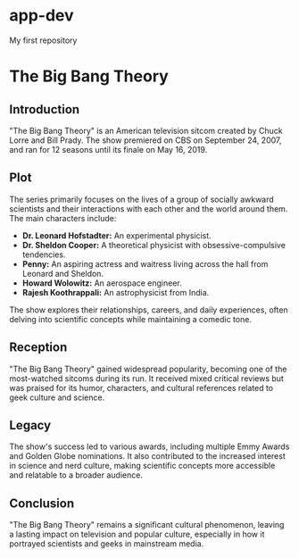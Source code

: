 # app-dev
My first repository

# The Big Bang Theory

## Introduction

"The Big Bang Theory" is an American television sitcom created by Chuck Lorre and Bill Prady. The show premiered on CBS on September 24, 2007, and ran for 12 seasons until its finale on May 16, 2019.

## Plot

The series primarily focuses on the lives of a group of socially awkward scientists and their interactions with each other and the world around them. The main characters include:

- **Dr. Leonard Hofstadter:** An experimental physicist.
- **Dr. Sheldon Cooper:** A theoretical physicist with obsessive-compulsive tendencies.
- **Penny:** An aspiring actress and waitress living across the hall from Leonard and Sheldon.
- **Howard Wolowitz:** An aerospace engineer.
- **Rajesh Koothrappali:** An astrophysicist from India.

The show explores their relationships, careers, and daily experiences, often delving into scientific concepts while maintaining a comedic tone.

## Reception

"The Big Bang Theory" gained widespread popularity, becoming one of the most-watched sitcoms during its run. It received mixed critical reviews but was praised for its humor, characters, and cultural references related to geek culture and science.

## Legacy

The show's success led to various awards, including multiple Emmy Awards and Golden Globe nominations. It also contributed to the increased interest in science and nerd culture, making scientific concepts more accessible and relatable to a broader audience.

## Conclusion

"The Big Bang Theory" remains a significant cultural phenomenon, leaving a lasting impact on television and popular culture, especially in how it portrayed scientists and geeks in mainstream media.
